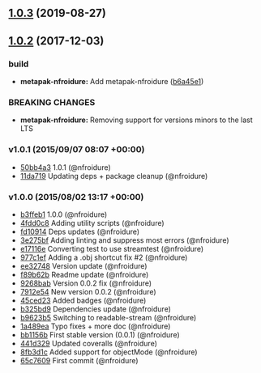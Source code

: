 <a name="1.0.3"></a>
## [1.0.3](https://github.com/nfroidure/plexer/compare/v1.0.2...v1.0.3) (2019-08-27)



<a name="1.0.2"></a>
## [1.0.2](https://github.com/nfroidure/plexer/compare/v1.0.1...v1.0.2) (2017-12-03)


### build

* **metapak-nfroidure:** Add metapak-nfroidure ([b6a45e1](https://github.com/nfroidure/plexer/commit/b6a45e1))


### BREAKING CHANGES

* **metapak-nfroidure:** Removing support for versions minors to the last LTS



### v1.0.1 (2015/09/07 08:07 +00:00)
- [50bb4a3](https://github.com/nfroidure/plexer/commit/50bb4a32c3aced96348fc989ffd5d7041723319e) 1.0.1 (@nfroidure)
- [11da719](https://github.com/nfroidure/plexer/commit/11da719fecee0064a2ab1621a462c38fff977de2) Updating deps + package cleanup (@nfroidure)

### v1.0.0 (2015/08/02 13:17 +00:00)
- [b3ffeb1](https://github.com/nfroidure/plexer/commit/b3ffeb1d9ccf470e8d24de4dc540ee325e837c1f) 1.0.0 (@nfroidure)
- [4fdd0c8](https://github.com/nfroidure/plexer/commit/4fdd0c800a56301e3665ae994e6fd4a0b33ecdc4) Adding utility scripts (@nfroidure)
- [fd10914](https://github.com/nfroidure/plexer/commit/fd109144978e3f36b93cd346b543f286d087147c) Deps updates (@nfroidure)
- [3e275bf](https://github.com/nfroidure/plexer/commit/3e275bfa30c5f2773a229c93f9f0e7dd0aa69c23) Adding linting and suppress most errors (@nfroidure)
- [e17116e](https://github.com/nfroidure/plexer/commit/e17116e927a9028e0fa835c77352149e5adaf72b) Converting test to use streamtest (@nfroidure)
- [977c1ef](https://github.com/nfroidure/plexer/commit/977c1ef6befba1cc686f55664741b9c733e23628) Adding a .obj shortcut fix #2 (@nfroidure)
- [ee32748](https://github.com/nfroidure/plexer/commit/ee327489c7955a39b428832297a3e09b434c3f75) Version update (@nfroidure)
- [f89b62b](https://github.com/nfroidure/plexer/commit/f89b62bf8169fff27c68634214d6004f1b122d5b) Readme update (@nfroidure)
- [9268bab](https://github.com/nfroidure/plexer/commit/9268babce643d20f8eedf67421d3c4e3490ea94c) Version 0.0.2 fix (@nfroidure)
- [7912e54](https://github.com/nfroidure/plexer/commit/7912e54437b9187335c8b78f666fecbb9d16e11c) New version 0.0.2 (@nfroidure)
- [45ced23](https://github.com/nfroidure/plexer/commit/45ced23c7704b0a19ddd7cc691ea93bce5996a14) Added badges (@nfroidure)
- [b325bd9](https://github.com/nfroidure/plexer/commit/b325bd9d11d9d2b921d32d93ba332d102cbeaaf2) Dependencies update (@nfroidure)
- [b9623b5](https://github.com/nfroidure/plexer/commit/b9623b59aa3d71b0140f20f021658978be310e36) Switching to readable-stream (@nfroidure)
- [1a489ea](https://github.com/nfroidure/plexer/commit/1a489eafc181e118d61362d42b901894e405078f) Typo fixes + more doc (@nfroidure)
- [bb1156b](https://github.com/nfroidure/plexer/commit/bb1156b02cc2bddb58291ce85ead9bfbba3eb770) First stable version (0.0.1) (@nfroidure)
- [441d329](https://github.com/nfroidure/plexer/commit/441d3292ad35cf86474e53ced39dadaa36b98ca3) Updated coveralls (@nfroidure)
- [8fb3d1c](https://github.com/nfroidure/plexer/commit/8fb3d1c7c9c65eca2292300f5a844a5ab0a29c56) Added support for objectMode (@nfroidure)
- [65c7609](https://github.com/nfroidure/plexer/commit/65c760909bd6a7eb084dd72d3f760d568ba3723d) First commit (@nfroidure)
